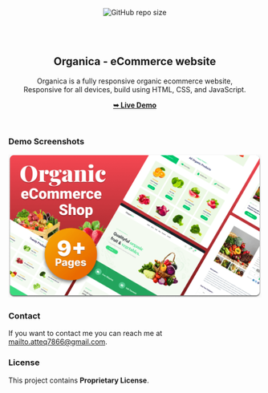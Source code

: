 <div align="center">
  
  ![GitHub repo size](https://img.shields.io/github/repo-size/codewithsadee/organica)


  <br />
  <br />

  <h2 align="center">Organica - eCommerce website</h2>

  Organica is a fully responsive organic ecommerce website, <br />Responsive for all devices, build using HTML, CSS, and JavaScript.

  <a href="https://organica-healthy-fruits-and-vegetable.netlify.app/"><strong>➥ Live Demo</strong></a>

</div>

<br />

### Demo Screenshots

![Organica Desktop Demo](./readme-images/desktop.png "Desktop Demo")

### Contact

If you want to contact me you can reach me at mailto.atteq7866@gmail.com.

### License

This project contains **Proprietary License**.
